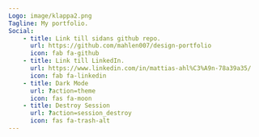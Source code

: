 ```yaml
---
Logo: image/klappa2.png
Tagline: My portfolio.
Social:
    - title: Link till sidans github repo.
      url: https://github.com/mahlen007/design-portfolio
      icon: fab fa-github
    - title: Link till LinkedIn.
      url: https://www.linkedin.com/in/mattias-ahl%C3%A9n-78a39a35/
      icon: fab fa-linkedin
    - title: Dark Mode
      url: ?action=theme
      icon: fas fa-moon
    - title: Destroy Session
      url: ?action=session_destroy
      icon: fas fa-trash-alt
---
```

